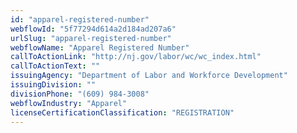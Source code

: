 ```yaml
---
id: "apparel-registered-number"
webflowId: "5f77294d614a2d184ad207a6"
urlSlug: "apparel-registered-number"
webflowName: "Apparel Registered Number"
callToActionLink: "http://nj.gov/labor/wc/wc_index.html"
callToActionText: ""
issuingAgency: "Department of Labor and Workforce Development"
issuingDivision: ""
divisionPhone: "(609) 984-3008"
webflowIndustry: "Apparel"
licenseCertificationClassification: "REGISTRATION"
---
```

